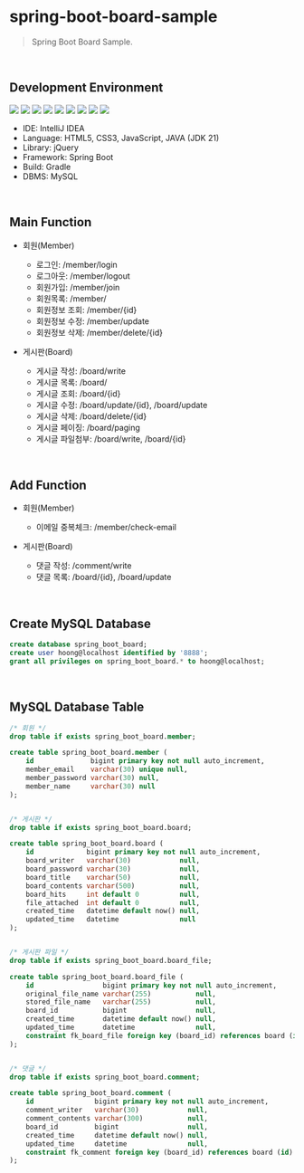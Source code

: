 # spring-boot-board-sample
> Spring Boot Board Sample.

<br>

## Development Environment
<div style="display: inline-block">
    <img src="https://img.shields.io/badge/IntelliJ%20IDEA-000000?style=flat-square&logo=IntelliJIDEA&logoColor=white" />
    <img src="https://img.shields.io/badge/HTML-e34f26?style=flat-square&logo=HTML5&logoColor=white" />
    <img src="https://img.shields.io/badge/CSS-1572b6?style=flat-square&logo=CSS3&logoColor=white" />
    <img src="https://img.shields.io/badge/JavaScript-f7df1e?style=flat-square&logo=JavaScript&logoColor=white" />
    <img src="https://img.shields.io/badge/jQuery-0769ad?style=flat-square&logo=jQuery&logoColor=white" />
    <img src="https://img.shields.io/badge/Java-3a75b0?style=flat-square&logo=coffeescript&logoColor=white" />
    <img src="https://img.shields.io/badge/Spring%20Boot-6db33f?style=flat-square&logo=SpringBoot&logoColor=white" />
    <img src="https://img.shields.io/badge/Gradle-02303a?style=flat-square&logo=Gradle&logoColor=white" />
    <img src="https://img.shields.io/badge/MySQL-4479a1?style=flat-square&logo=MySQL&logoColor=white" />
</div>

<br>

- IDE: IntelliJ IDEA
- Language: HTML5, CSS3, JavaScript, JAVA (JDK 21)
- Library: jQuery
- Framework: Spring Boot
- Build: Gradle
- DBMS: MySQL

<br>

## Main Function
- 회원(Member)
    - 로그인: /member/login
    - 로그아웃: /member/logout
    - 회원가입: /member/join
    - 회원목록: /member/
    - 회원정보 조회: /member/{id}
    - 회원정보 수정: /member/update
    - 회원정보 삭제: /member/delete/{id}

- 게시판(Board)
    - 게시글 작성: /board/write
    - 게시글 목록: /board/
    - 게시글 조회: /board/{id}
    - 게시글 수정: /board/update/{id}, /board/update
    - 게시글 삭제: /board/delete/{id}
    - 게시글 페이징: /board/paging
    - 게시글 파일첨부: /board/write, /board/{id}

<br>

## Add Function
- 회원(Member)
    - 이메일 중복체크: /member/check-email

- 게시판(Board)
    - 댓글 작성: /comment/write
    - 댓글 목록: /board/{id}, /board/update

<br>

## Create MySQL Database
```SQL
create database spring_boot_board;
create user hoong@localhost identified by '8888';
grant all privileges on spring_boot_board.* to hoong@localhost;
```

<br>

## MySQL Database Table
```SQL
/* 회원 */
drop table if exists spring_boot_board.member;

create table spring_boot_board.member (
    id              bigint primary key not null auto_increment,
    member_email    varchar(30) unique null,
    member_password varchar(30) null,
    member_name     varchar(30) null
);


/* 게시판 */
drop table if exists spring_boot_board.board;

create table spring_boot_board.board (
    id             bigint primary key not null auto_increment,
    board_writer   varchar(30)            null,
    board_password varchar(30)            null,
    board_title    varchar(50)            null,
    board_contents varchar(500)           null,
    board_hits     int default 0          null,
    file_attached  int default 0          null,
    created_time   datetime default now() null,
    updated_time   datetime               null
);


/* 게시판 파일 */
drop table if exists spring_boot_board.board_file;

create table spring_boot_board.board_file (
    id                 bigint primary key not null auto_increment,
    original_file_name varchar(255)           null,
    stored_file_name   varchar(255)           null,
    board_id           bigint                 null,
    created_time       datetime default now() null,
    updated_time       datetime               null,
    constraint fk_board_file foreign key (board_id) references board (id) on delete cascade
);


/* 댓글 */
drop table if exists spring_boot_board.comment;

create table spring_boot_board.comment (
    id               bigint primary key not null auto_increment,
    comment_writer   varchar(30)            null,
    comment_contents varchar(300)           null,
    board_id         bigint                 null,
    created_time     datetime default now() null,
    updated_time     datetime               null,
    constraint fk_comment foreign key (board_id) references board (id) on delete cascade
);
```
